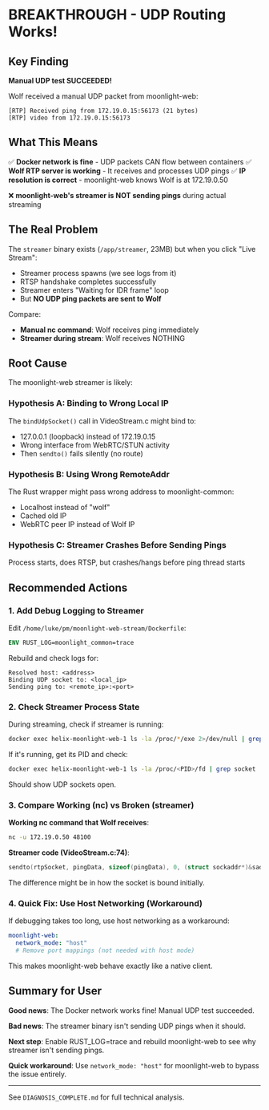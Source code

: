 # BREAKTHROUGH - UDP Routing Works!

## Key Finding

**Manual UDP test SUCCEEDED!**

Wolf received a manual UDP packet from moonlight-web:

```
[RTP] Received ping from 172.19.0.15:56173 (21 bytes)
[RTP] video from 172.19.0.15:56173
```

## What This Means

✅ **Docker network is fine** - UDP packets CAN flow between containers
✅ **Wolf RTP server is working** - It receives and processes UDP pings
✅ **IP resolution is correct** - moonlight-web knows Wolf is at 172.19.0.50

❌ **moonlight-web's streamer is NOT sending pings** during actual streaming

## The Real Problem

The `streamer` binary exists (`/app/streamer`, 23MB) but when you click "Live Stream":
- Streamer process spawns (we see logs from it)
- RTSP handshake completes successfully
- Streamer enters "Waiting for IDR frame" loop
- But **NO UDP ping packets are sent to Wolf**

Compare:
- **Manual nc command**: Wolf receives ping immediately
- **Streamer during stream**: Wolf receives NOTHING

## Root Cause

The moonlight-web streamer is likely:

### Hypothesis A: Binding to Wrong Local IP
The `bindUdpSocket()` call in VideoStream.c might bind to:
- 127.0.0.1 (loopback) instead of 172.19.0.15
- Wrong interface from WebRTC/STUN activity
- Then `sendto()` fails silently (no route)

### Hypothesis B: Using Wrong RemoteAddr
The Rust wrapper might pass wrong address to moonlight-common:
- Localhost instead of "wolf"
- Cached old IP
- WebRTC peer IP instead of Wolf IP

### Hypothesis C: Streamer Crashes Before Sending Pings
Process starts, does RTSP, but crashes/hangs before ping thread starts

## Recommended Actions

### 1. Add Debug Logging to Streamer

Edit `/home/luke/pm/moonlight-web-stream/Dockerfile`:
```dockerfile
ENV RUST_LOG=moonlight_common=trace
```

Rebuild and check logs for:
```
Resolved host: <address>
Binding UDP socket to: <local_ip>
Sending ping to: <remote_ip>:<port>
```

### 2. Check Streamer Process State

During streaming, check if streamer is running:
```bash
docker exec helix-moonlight-web-1 ls -la /proc/*/exe 2>/dev/null | grep streamer
```

If it's running, get its PID and check:
```bash
docker exec helix-moonlight-web-1 ls -la /proc/<PID>/fd | grep socket
```

Should show UDP sockets open.

### 3. Compare Working (nc) vs Broken (streamer)

**Working nc command that Wolf receives**:
```bash
nc -u 172.19.0.50 48100
```

**Streamer code (VideoStream.c:74)**:
```c
sendto(rtpSocket, pingData, sizeof(pingData), 0, (struct sockaddr*)&saddr, AddrLen);
```

The difference might be in how the socket is bound initially.

### 4. Quick Fix: Use Host Networking (Workaround)

If debugging takes too long, use host networking as a workaround:

```yaml
moonlight-web:
  network_mode: "host"
  # Remove port mappings (not needed with host mode)
```

This makes moonlight-web behave exactly like a native client.

## Summary for User

**Good news**: The Docker network works fine! Manual UDP test succeeded.

**Bad news**: The streamer binary isn't sending UDP pings when it should.

**Next step**: Enable RUST_LOG=trace and rebuild moonlight-web to see why streamer isn't sending pings.

**Quick workaround**: Use `network_mode: "host"` for moonlight-web to bypass the issue entirely.

---

See `DIAGNOSIS_COMPLETE.md` for full technical analysis.
